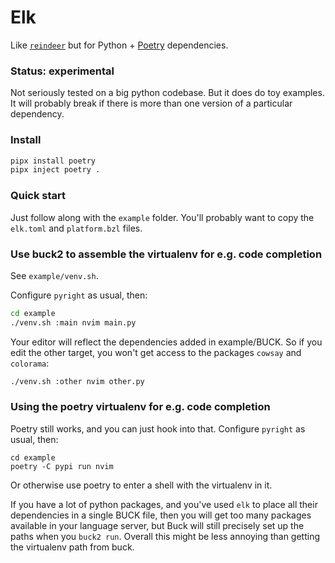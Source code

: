 # Elk

Like [`reindeer`](https://github.com/facebookincubator/reindeer) but for
Python + [Poetry](https://python-poetry.org) dependencies.


### Status: experimental

Not seriously tested on a big python codebase. But it does do toy examples.
It will probably break if there is more than one version of a particular 
dependency.

### Install

```sh
pipx install poetry
pipx inject poetry .
```

### Quick start

Just follow along with the `example` folder. You'll probably want to copy the 
`elk.toml` and `platform.bzl` files.

### Use buck2 to assemble the virtualenv for e.g. code completion

See `example/venv.sh`.

Configure `pyright` as usual, then:

```sh
cd example
./venv.sh :main nvim main.py
```

Your editor will reflect the dependencies added in example/BUCK.
So if you edit the other target, you won't get access to the packages
`cowsay` and `colorama`:

```sh
./venv.sh :other nvim other.py
```

### Using the poetry virtualenv for e.g. code completion

Poetry still works, and you can just hook into that.
Configure `pyright` as usual, then:

    cd example
    poetry -C pypi run nvim

Or otherwise use poetry to enter a shell with the virtualenv in it.

If you have a lot of python packages, and you've used `elk`
to place all their dependencies in a single BUCK file, then you will
get too many packages available in your language server, but Buck will
still precisely set up the paths when you `buck2 run`. Overall this might
be less annoying than getting the virtualenv path from buck.

